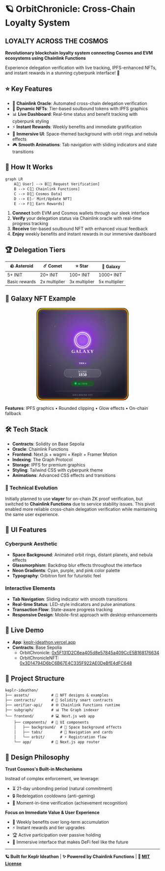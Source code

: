 # 🪐 OrbitChronicle: Cross-Chain Loyalty System

## LOYALTY ACROSS THE COSMOS

**Revolutionary blockchain loyalty system connecting Cosmos and EVM ecosystems using Chainlink Functions**

Experience delegation verification with live tracking, IPFS-enhanced NFTs, and instant rewards in a stunning cyberpunk interface! 🌌

## ⭐ Key Features

- 🔗 **Chainlink Oracle**: Automated cross-chain delegation verification
- 🎨 **Dynamic NFTs**: Tier-based soulbound tokens with IPFS graphics
- 📊 **Live Dashboard**: Real-time status and benefit tracking with cyberpunk styling
- ⚡ **Instant Rewards**: Weekly benefits and immediate gratification
- 🌌 **Immersive UI**: Space-themed background with orbit rings and nebula effects
- 🎮 **Smooth Animations**: Tab navigation with sliding indicators and state transitions

## 🚀 How It Works

```mermaid
graph LR
    A[👤 User] --> B[📝 Request Verification]
    B --> C[🔗 Chainlink Functions]
    C --> D[🌌 Cosmos Data]
    D --> E[✅ Mint/Update NFT]
    E --> F[🎁 Earn Rewards]
```

1. **Connect** both EVM and Cosmos wallets through our sleek interface
2. **Verify** your delegation status via Chainlink oracle with real-time progress tracking
3. **Receive** tier-based soulbound NFT with enhanced visual feedback
4. **Enjoy** weekly benefits and instant rewards in our immersive dashboard

## 🏆 Delegation Tiers

| 🪨 Asteroid   | ☄️ Comet      | ⭐ Star       | 🌌 Galaxy     |
| ------------- | ------------- | ------------- | ------------- |
| 5+ INIT       | 20+ INIT      | 100+ INIT     | 1000+ INIT    |
| Basic rewards | 2x multiplier | 3x multiplier | 5x multiplier |

## 🎨 Galaxy NFT Example

<div align="center">
  <img src="assets/galaxy_nft_with_ipfs.svg" alt="Galaxy Tier NFT" width="300">
</div>

**Features**: IPFS graphics • Rounded clipping • Glow effects • On-chain fallback

## 🛠️ Tech Stack

- **Contracts**: Solidity on Base Sepolia
- **Oracle**: Chainlink Functions
- **Frontend**: Next.js + wagmi + Keplr + Framer Motion
- **Indexing**: The Graph Protocol
- **Storage**: IPFS for premium graphics
- **Styling**: Tailwind CSS with cyberpunk theme
- **Animations**: Advanced CSS effects and transitions

### 🔄 Technical Evolution

Initially planned to use **vlayer** for on-chain ZK proof verification, but switched to **Chainlink Functions** due to service stability issues. This pivot enabled more reliable cross-chain delegation verification while maintaining the same user experience.

## 🎨 UI Features

### **Cyberpunk Aesthetic**

- **Space Background**: Animated orbit rings, distant planets, and nebula effects
- **Glassmorphism**: Backdrop blur effects throughout the interface
- **Neon Gradients**: Cyan, purple, and pink color palette
- **Typography**: Orbitron font for futuristic feel

### **Interactive Elements**

- **Tab Navigation**: Sliding indicator with smooth transitions
- **Real-time Status**: LED-style indicators and pulse animations
- **Transaction Flow**: State-aware progress tracking
- **Responsive Design**: Mobile-first approach with desktop enhancements

## 🌟 Live Demo

- **App**: [keplr-ideathon.vercel.app](https://keplr-ideathon.vercel.app)
- **Contracts**: Base Sepolia
  - OrbitChronicle: [0x5F131D2C6ea405d8e57845a409CcE5B168176634](https://sepolia.basescan.org/address/0x5F131D2C6ea405d8e57845a409CcE5B168176634)
  - OrbitChronicleNFT: [0x3D14794D6bC6B67E4C335F922AE0DeBfE4dFC648](https://sepolia.basescan.org/address/0x3D14794D6bC6B67E4C335F922AE0DeBfE4dFC648)

## 📁 Project Structure

```
keplr-ideathon/
├── assets/          # 🎨 NFT designs & examples
├── contracts/       # 🔷 Solidity smart contracts
├── verifier-api/    # 🌐 Chainlink Functions runtime
├── subgraph/        # 📊 The Graph indexer
└── frontend/        # 💻 Next.js web app
    ├── components/  # 🧩 UI components
    │   ├── background/  # 🌌 Space background effects
    │   ├── tabs/        # 📑 Navigation and cards
    │   └── orbit/       # ⚡ Registration flow
    └── app/         # 📄 Next.js app router
```

## 🎯 Design Philosophy

**Trust Cosmos's Built-in Mechanisms**

Instead of complex enforcement, we leverage:

- ⏳ 21-day unbonding period (natural commitment)
- 🔒 Redelegation cooldowns (anti-gaming)
- 📸 Moment-in-time verification (achievement recognition)

**Focus on Immediate Value & User Experience**

- 🎁 Weekly benefits over long-term accumulation
- ⚡ Instant rewards and tier upgrades
- 🏆 Active participation over passive holding
- 🌌 Immersive interface that makes DeFi feel like the future

---

**🪐 Built for Keplr Ideathon** | **✨ Powered by Chainlink Functions** | **📄 [MIT License](LICENSE)**
